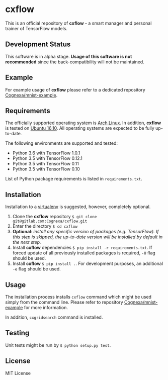 # cxflow

This is an official repository of **cxflow** - a smart manager and personal trainer of TensorFlow models.

## Development Status
This software is in alpha stage.
**Usage of this software is not recommended** since the back-compatibility will not be maintained.

## Example
For example usage of **cxflow** please refer to a dedicated repository [Cognexa/mnist-example](https://gitlab.com/Cognexa/mnist-example).

## Requirements
The officially supported operating system is [Arch Linux](https://www.archlinux.org).
In addition, **cxflow** is tested on [Ubuntu 16.10](http://releases.ubuntu.com/16.10).
All operating systems are expected to be fully up-to-date.

The following environments are supported and tested:
- Python 3.6 with TensorFlow 1.0.1
- Python 3.5 with TensorFlow 0.12.1
- Python 3.5 with TensorFlow 0.11
- Python 3.5 with TensorFlow 0.10

List of Python package requirements is listed in `requirements.txt`.

## Installation
Installation to a [virtualenv](https://docs.python.org/3/library/venv.html) is suggested, however, completely optional. 

1. Clone the **cxflow** repository `$ git clone git@gitlab.com:Cognexa/cxflow.git`
2. Enter the directory `$ cd cxflow`
3. **Optional**: *install any specific version of packages (e.g. TensorFlow). If this step is skipped, the up-to-date version will be installed by default in the next step.*
4. Install **cxflow** dependencies `$ pip install -r requirements.txt`. If forced update of all previously installed packages is required, `-U` flag should be used.
5. Install **cxflow** `$ pip install .`. For development purposes, an additional `-e` flag should be used.

## Usage
The installation process installs `cxflow` command which might be used simply from the command line.
Please refer to repository [Cognexa/mnist-example](https://gitlab.com/Cognexa/mnist-example) for more information.

In addition, `cxgridsearch` command is installed.

## Testing
Unit tests might be run by `$ python setup.py test`.

## License
MIT License
